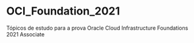 # OCI_Foundation_2021
 Tópicos de estudo para a prova Oracle Cloud Infrastructure Foundations 2021 Associate
